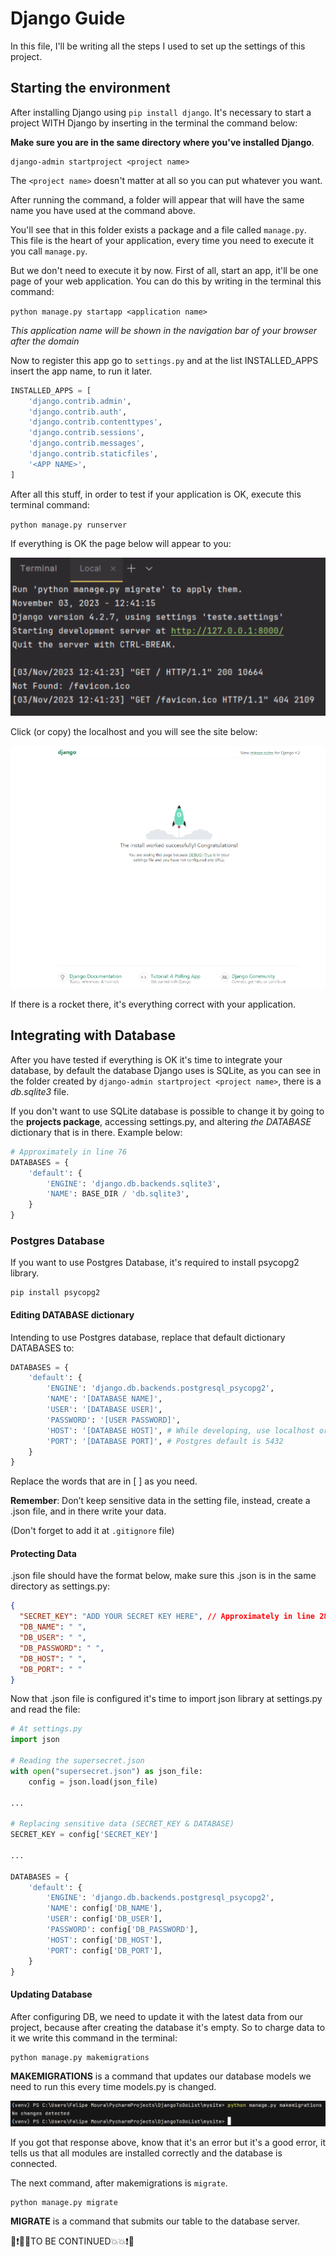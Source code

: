 # Django Guide

In this file, I'll be writing all the steps I used to set up the settings of this project.

## Starting the environment

After installing Django using `pip install django`. It's necessary to start a project WITH Django by inserting in the terminal the command below:

**Make sure you are in the same directory where you've installed Django**.

```terminal
django-admin startproject <project name>
```

The `<project name>` doesn't matter at all so you can put whatever you want.

After running the command, a folder will appear that will have the same name you have used at the command above.

You'll see that in this folder exists a package and a file called `manage.py`. This file is the heart of your application, every time you need to execute it you call `manage.py`.

But we don't need to execute it by now. First of all, start an app, it'll be one page of your web application. You can do this by writing in the terminal this command:

`python manage.py startapp <application name>`

_This application name will be shown in the navigation bar of your browser after the domain_

Now to register this app go to `settings.py` and at the list INSTALLED_APPS insert the app name, to run it later.

```python
INSTALLED_APPS = [
    'django.contrib.admin',
    'django.contrib.auth',
    'django.contrib.contenttypes',
    'django.contrib.sessions',
    'django.contrib.messages',
    'django.contrib.staticfiles',
    '<APP NAME>',
]
```

After all this stuff, in order to test if your application is OK, execute this terminal command:

`python manage.py runserver`

If everything is OK the page below will appear to you:

![server link](./markdown_imgs/runserver_confirmed.png)

Click (or copy) the localhost and you will see the site below:

![server is running](./markdown_imgs/sucessful_access.png)

If there is a rocket there, it's everything correct with your application.

## Integrating with Database

After you have tested if everything is OK it's time to integrate your database, by default the database Django uses is SQLite, as you can see in the folder created by `django-admin startproject <project name>`, there is a _db.sqlite3_ file.

If you don't want to use SQLite database is possible to change it by going to the **projects package**, accessing settings.py, and altering _the DATABASE_ dictionary that is in there. Example below:

```python
# Approximately in line 76
DATABASES = {
    'default': {
        'ENGINE': 'django.db.backends.sqlite3',
        'NAME': BASE_DIR / 'db.sqlite3',
    }
}
```

### Postgres Database

If you want to use Postgres Database, it's required to install psycopg2 library.

```terminal
pip install psycopg2
```

#### Editing DATABASE dictionary

Intending to use Postgres database, replace that default dictionary DATABASES to:

```python
DATABASES = {
    'default': {
        'ENGINE': 'django.db.backends.postgresql_psycopg2',
        'NAME': '[DATABASE NAME]',
        'USER': '[DATABASE USER]',
        'PASSWORD': '[USER PASSWORD]',
        'HOST': '[DATABASE HOST]', # While developing, use localhost or 127.0.0.1
        'PORT': '[DATABASE PORT]', # Postgres default is 5432
    }
}
```

Replace the words that are in [ ] as you need.

<strong>Remember</strong>: Don’t keep sensitive data in the setting file, instead, create a .json file, and in there write your data.

(Don't forget to add it at `.gitignore` file)

#### Protecting Data

.json file should have the format below, make sure this .json is in the same directory as settings.py:

```json
{
  "SECRET_KEY": "ADD YOUR SECRET KEY HERE", // Approximately in line 28 at settings.py
  "DB_NAME": " ",
  "DB_USER": " ",
  "DB_PASSWORD": " ",
  "DB_HOST": " ",
  "DB_PORT": " "
}
```

Now that .json file is configured it's time to import json library at settings.py and read the file:

```python
# At settings.py
import json

# Reading the supersecret.json
with open("supersecret.json") as json_file:
    config = json.load(json_file)

...

# Replacing sensitive data (SECRET_KEY & DATABASE)
SECRET_KEY = config['SECRET_KEY']

...

DATABASES = {
    'default': {
        'ENGINE': 'django.db.backends.postgresql_psycopg2',
        'NAME': config['DB_NAME'],
        'USER': config['DB_USER'],
        'PASSWORD': config['DB_PASSWORD'],
        'HOST': config['DB_HOST'],
        'PORT': config['DB_PORT'],
    }
}
```

#### Updating Database

After configuring DB, we need to update it with the latest data from our project, because after creating the database it's empty. So to charge data to it we write this command in the terminal:

```terminal
python manage.py makemigrations
```

**MAKEMIGRATIONS** is a command that updates our database models we need to run this every time models.py is changed.

![makemigrations_command_success](./markdown_imgs/makemigrations_error.png)

If you got that response above, know that it's an error but it's a good error, it tells us that all modules are installed correctly and the database is connected.

The next command, after makemigrations is `migrate`.

```
python manage.py migrate
```

**MIGRATE** is a command that submits our table to the database server.

🧐❗💥💥TO BE CONTINUED💥💥❗🧐
